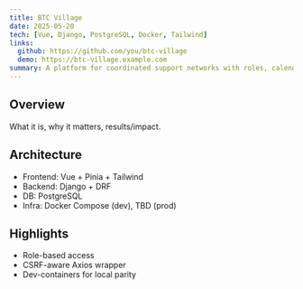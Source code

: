 ```yaml
---
title: BTC Village
date: 2025-05-20
tech: [Vue, Django, PostgreSQL, Docker, Tailwind]
links:
  github: https://github.com/you/btc-village
  demo: https://btc-village.example.com
summary: A platform for coordinated support networks with roles, calendar, and notifications.
---
```


## Overview
What it is, why it matters, results/impact.

## Architecture
- Frontend: Vue + Pinia + Tailwind
- Backend: Django + DRF
- DB: PostgreSQL
- Infra: Docker Compose (dev), TBD (prod)

## Highlights
- Role-based access
- CSRF-aware Axios wrapper
- Dev-containers for local parity

